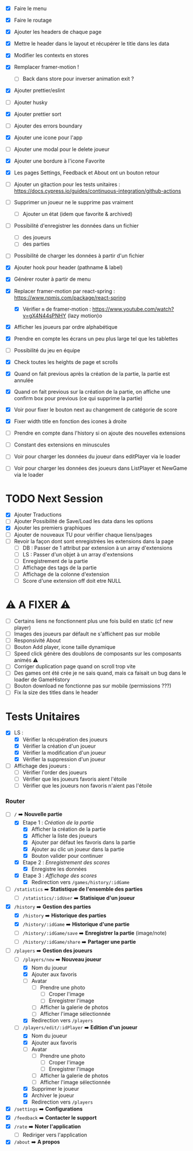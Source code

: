 - [x] Faire le menu
- [x] Faire le routage
- [x] Ajouter les headers de chaque page
- [x] Mettre le header dans le layout et récupérer le title dans les data
- [x] Modifier les contexts en stores
- [x] Remplacer framer-motion !
  - [ ] Back dans store pour inverser animation exit ?
- [x] Ajouter prettier/eslint
- [ ] Ajouter husky
- [x] Ajouter prettier sort
- [ ] Ajouter des errors boundary
- [x] Ajouter une icone pour l'app
- [ ] Ajouter une modal pour le delete joueur
- [x] Ajouter une bordure à l'icone Favorite
- [x] Les pages Settings, Feedback et About ont un bouton retour 
- [ ] Ajouter un gitaction pour les tests unitaires : https://docs.cypress.io/guides/continuous-integration/github-actions
- [ ] Supprimer un joueur ne le supprime pas vraiment
  - [ ] Ajouter un état (idem que favorite & archived)

- [ ] Possibilité d'enregistrer les données dans un fichier
  - [ ] des joueurs
  - [ ] des parties
- [ ] Possibilité de charger les données à partir d'un fichier

- [x] Ajouter hook pour header (pathname & label)
- [x] Générer router à partir de menu
- [x] Replacer framer-motion par react-spring : https://www.npmjs.com/package/react-spring
  - [x] Vérifier ``m`` de framer-motion : https://www.youtube.com/watch?v=gX4N44sPNHY (lazy motion)o
- [x] Afficher les joueurs par ordre alphabétique
- [x] Prendre en compte les écrans un peu plus large tel que les tablettes
- [ ] Possibilité du jeu en équipe
- [x] Check toutes les heights de page et scrolls
- [x] Quand on fait previous après la création de la partie, la partie est annulée
- [x] Quand on fait previous sur la création de la partie, on affiche une confirm box pour previous (ce qui supprime la partie)
- [x] Voir pour fixer le bouton next au changement de catégorie de score
- [x] Fixer width title en fonction des icones à droite
- [ ] Prendre en compte dans l'history si on ajoute des nouvelles extensions
- [ ] Constant des extensions en minuscules
- [ ] Voir pour charger les données du joueur dans editPlayer via le loader
- [ ] Voir pour charger les données des joueurs dans ListPlayer et NewGame via le loader

# TODO Next Session
- [x] Ajouter Traductions
- [ ] Ajouter Possibilité de Save/Load les data dans les options
- [x] Ajouter les premiers graphiques
- [ ] Ajouter de nouveaux TU pour vérifier chaque liens/pages
- [ ] Revoir la façon dont sont enregistrées les extensions dans la page
  - [ ] DB : Passer de 1 attribut par extension à un array d'extensions
  - [ ] LS : Passer d'un objet à un array d'extensions
  - [ ] Enregistrement de la partie
  - [ ] Affichage des tags de la partie
  - [ ] Affichage de la colonne d'extension
  - [ ] Score d'une extension off doit etre NULL

# ⚠️ A FIXER ⚠️

- [ ] Certains liens ne fonctionnent plus une fois build en static (cf new player)
- [ ] Images des joueurs par défault ne s'affichent pas sur mobile
- [ ] Responsivité About
- [ ] Bouton Add player, icone taille dynamique
- [ ] Speed click génère des doublons de composants sur les composants animés ⚠️
- [ ] Corriger duplication page quand on scroll trop vite
- [ ] Des games ont été crée je ne sais quand, mais ca faisait un bug dans le loader de GameHistory
- [ ] Bouton download ne fonctionne pas sur mobile (permissions ???)
- [ ] Fix la size des titles dans le header

# Tests Unitaires

- [x] LS :
  - [x] Vérifier la récupération des joueurs
  - [x] Vérifier la création d'un joueur
  - [x] Vérifier la modification d'un joueur
  - [x] Vérifier la suppression d'un joueur
- [ ] Affichage des joueurs :
  - [ ] Vérifier l'order des joueurs
  - [ ] Vérifier que les joueurs favoris aient l'étoile
  - [ ] Vérifier que les joueurs non favoris n'aient pas l'étoile

### Router

- [ ] `/` ➡️ **Nouvelle partie** 
  - [x] Etape 1 : *Création de la partie*
    - [x] Afficher la création de la partie
    - [x] Afficher la liste des joueurs
    - [x] Ajouter par défaut les favoris dans la partie
    - [x] Ajouter au clic un joueur dans la partie
    - [x] Bouton valider pour continuer
  - [x] Etape 2 : *Enregistrement des scores*
    - [x] Enregistre les données
  - [x] Etape 3 : *Affichage des scores*
    - [x] Redirection vers `/games/history/:idGame`
- [ ] `/statistics` ➡️ **Statistique de l'ensemble des parties** 
  - [ ] `/statistics/:idUser` ➡️ **Statisique d'un joueur**
- [x] `/history` ➡️ **Gestion des parties**
  - [x] `/history` ➡️ **Historique des parties**
  - [x] `/history/:idGame` ➡️ **Historique d'une partie**
  - [ ] `/history/:idGame/save` ➡️ **Enregistrer la partie** (image/note)
  - [ ] `/history/:idGame/share` ➡️ **Partager une partie**
- [ ] `/players` ➡️ **Gestion des joueurs**
  - [ ] `/players/new` ➡️ **Nouveau joueur**
    - [x] Nom du joueur
    - [x] Ajouter aux favoris
    - [ ] Avatar
      - [ ] Prendre une photo
        - [ ] Croper l'image
        - [ ] Enregistrer l'image
      - [ ] Afficher la galerie de photos
      - [ ] Afficher l'image sélectionnée
    - [x] Redirection vers `/players`
  - [ ] `/players/edit/:idPlayer` ➡️ **Edition d'un joueur**
    - [x] Nom du joueur
    - [x] Ajouter aux favoris
    - [ ] Avatar
      - [ ] Prendre une photo
        - [ ] Croper l'image
        - [ ] Enregistrer l'image
      - [ ] Afficher la galerie de photos
      - [ ] Afficher l'image sélectionnée
    - [x] Supprimer le joueur
    - [x] Archiver le joueur
    - [x] Redirection vers `/players`
- [x] `/settings` ➡️ **Configurations**
- [x] `/feedback` ➡️ **Contacter le support**
- [x] `/rate` ➡️ **Noter l'application**
  - [ ] Rediriger vers l'application
- [x] `/about` ➡️ **A propos**